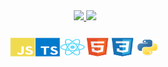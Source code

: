 <div align="center">
  <a href="https://github.com/Sergio-D-Barbosa"/>
  <img height="180em" src="https://github-readme-stats.vercel.app/api?username=Sergio-D-Barbosa&amp;show_icons=true&amp;theme=radical&amp;include_all_commits=true&amp;count_private=true&amp;title_color=00CED1">
  <img height="180em" src="https://github-readme-stats.vercel.app/api/top-langs/?username=Sergio-D-Barbosa&amp;layout=compact&amp;langs_count=7&amp;theme=radical&amp;title_color=00CED1">
</a></div><a href="https://github.com/Sergio-D-Barbosa">
  <div style="
    display: flex;
    justify-content: center;
    margin-top: 5%;
">
  <img align="center" alt="Js" height="30" width="40" src="https://raw.githubusercontent.com/devicons/devicon/master/icons/javascript/javascript-plain.svg">
  <img align="center" alt="Ts" height="30" width="40" src="https://raw.githubusercontent.com/devicons/devicon/master/icons/typescript/typescript-plain.svg">
  <img align="center" alt="React" height="30" width="40" src="https://raw.githubusercontent.com/devicons/devicon/master/icons/react/react-original.svg">
  <img align="center" alt="HTML" height="30" width="40" src="https://raw.githubusercontent.com/devicons/devicon/master/icons/html5/html5-original.svg">
  <img align="center" alt="CSS" height="30" width="40" src="https://raw.githubusercontent.com/devicons/devicon/master/icons/css3/css3-original.svg">
  <img align"center"="" alt="Python" height="30" width="40" src="https://raw.githubusercontent.com/devicons/devicon/master/icons/python/python-original.svg" style="
">
  </div>
